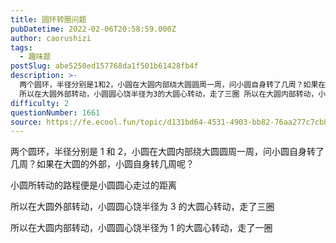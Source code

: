 ```yaml
---
title: 圆环转圈问题
pubDatetime: 2022-02-06T20:58:59.000Z
author: caorushizi
tags:
  - 趣味题
postSlug: abe5250ed157768da1f501b61428fb4f
description: >-
  两个圆环，半径分别是1和2，小圆在大圆内部绕大圆圆周一周，问小圆自身转了几周？如果在大圆的外部，小圆自身转几周呢？ 小圆所转动的路程便是小圆圆心走过的距离
  所以在大圆外部转动，小圆圆心饶半径为3的大圆心转动，走了三圈 所以在大圆内部转动，小圆圆心饶半径为1的大圆心转动，走了一圈
difficulty: 2
questionNumber: 1661
source: https://fe.ecool.fun/topic/d131bd64-4531-4903-bb82-76aa277c7cb8
---
```


两个圆环，半径分别是 1 和 2，小圆在大圆内部绕大圆圆周一周，问小圆自身转了几周？如果在大圆的外部，小圆自身转几周呢？

小圆所转动的路程便是小圆圆心走过的距离

所以在大圆外部转动，小圆圆心饶半径为 3 的大圆心转动，走了三圈

所以在大圆内部转动，小圆圆心饶半径为 1 的大圆心转动，走了一圈
